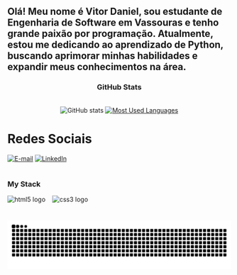 <!--letras sendo escritas
<div align="center">
    <a href="https://git.io/typing-svg">
        <img src="https://readme-typing-svg.demolab.com?font=Fira+Code&weight=500&size=22&pause=1000&color=ADEAEA&center=true&vCenter=true&random=false&width=524&lines=%E2%8A%B9+Welcome+to+my+profile!+^_^+%E2%8A%B9+"
            alt="Typing SVG">
    </a>
</div>


<div style="text-alight: center;" alight="center;">
    <h4>Ola! Meu nome e Vitor Daniel sou um estudante de Engenharia de Software em vassouras e gosto muito de programar
        e aprender sobre estou atualmente aprendendo python.
    </h4>
</div>
-->

<div style="text-alight: center;" alight="center;">
    <h2>Olá! Meu nome é Vitor Daniel, sou estudante de Engenharia de Software em Vassouras e tenho grande paixão por programação. Atualmente, estou me dedicando ao aprendizado de Python, buscando aprimorar minhas habilidades e expandir meus conhecimentos na área.
    </h2>
</div>

<!--tela de gerenciamento-->
<div style="text-align: center;" align="center">
    <h3> GitHub Stats </h3>
    <br>
    <img src="https://github-readme-stats-git-masterrstaa-rickstaa.vercel.app/api?username=BaraoVitor&hide_title=true&show_icons=true&include_all_commits=false&count_private=true&line_height=25&hide=issues&bg_color=000&title_color=4169e1&text_color=FFF&border_radius=3&border_color=4169e1&icon_color=4169e1&theme=jolly"
        alt="GitHub stats">

 <a href="https://github.com/BaraoVitor/github-readme-stats">
  <img src="https://github-readme-stats-git-masterrstaa-rickstaa.vercel.app/api/top-langs/?username=BaraoVitor&line_height=10&card_width=290&layout=compact&hide_title=false&count_private=true&langs_count=4&show_icons=true&title_color=4169e1&hide=html,scss,less&bg_color=000&text_color=4169e1&border_radius=3&border_color=4169e1&count_private=true"
  alt="Most Used Languages">
</a>
</div>

#
<!--Gifs de redes sociais-->
# Redes Sociais
[![E-mail](https://img.shields.io/badge/-Email-000?style=for-the-badge&logo=microsoft-outlook&logoColor=4169e1&color:FFF)]()
[![LinkedIn](https://img.shields.io/badge/-LinkedIn-000?style=for-the-badge&logo=linkedin&logoColor=4169e1&color:FFF)](https://linkedin.com/in/vitor-daniel-a2627326a)

#
<!--Minhas linguagens-->
<h3 align="left">My Stack</h3>

<div align="left">
    <img src="https://cdn.jsdelivr.net/gh/devicons/devicon/icons/html5/html5-original.svg" height="25"
        alt="html5 logo" />
    <img width="8" />
    <img src="https://cdn.jsdelivr.net/gh/devicons/devicon/icons/css3/css3-original.svg" height="25" alt="css3 logo" />
    <img width="8" />
</div>

#
<!--Cobrinha-->
<picture align="center">
    <source media="(prefers-color-scheme: dark)"
        srcset="https://raw.githubusercontent.com/BaraoVitor/BaraoVitor/output/github-contribution-grid-snake-dark.svg">
    <source media="(prefers-color-scheme: light)"
        srcset="https://raw.githubusercontent.com/BaraoVitor/BaraoVitor/output/github-contribution-grid-snake-dark.svg">
    <img align="center" alt="github contribution grid snake animation"
        src="https://raw.githubusercontent.com/BaraoVitor/BaraoVitor/output/github-contribution-grid-snake.svg">
</picture>  
